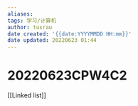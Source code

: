 ```yaml
---
aliases: 
tags: 学习/计算机
author: tusrau
date created: '{{date:YYYYMMDD HH:mm}}'
date updated: 20220623 01:44
---
```


# 20220623CPW4C2
[[Linked list]] 